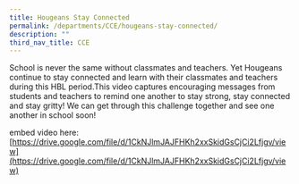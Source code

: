 ```yaml
---
title: Hougeans Stay Connected
permalink: /departments/CCE/hougeans-stay-connected/
description: ""
third_nav_title: CCE
---
```

School is never the same without classmates and teachers. Yet Hougeans continue to stay connected and learn with their classmates and teachers during this HBL period.This video captures encouraging messages from students and teachers to remind one another to stay strong, stay connected and stay gritty! We can get through this challenge together and see one another in school soon!

embed video here: [https://drive.google.com/file/d/1CkNJlmJAJFHKh2xxSkidGsCjCi2Lfjgv/view](https://drive.google.com/file/d/1CkNJlmJAJFHKh2xxSkidGsCjCi2Lfjgv/view)